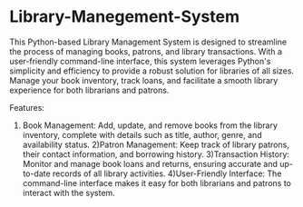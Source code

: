 # Library-Manegement-System

This Python-based Library Management System is designed to streamline the process of managing books, patrons, and library transactions. With a user-friendly command-line interface, this system leverages Python's simplicity and efficiency to provide a robust solution for libraries of all sizes. Manage your book inventory, track loans, and facilitate a smooth library experience for both librarians and patrons.

Features:
1) Book Management: Add, update, and remove books from the library inventory, complete with details such as title, author, genre, and availability status.
2)Patron Management: Keep track of library patrons, their contact information, and borrowing history.
3)Transaction History: Monitor and manage book loans and returns, ensuring accurate and up-to-date records of all library activities.
4)User-Friendly Interface: The command-line interface makes it easy for both librarians and patrons to interact with the system.
